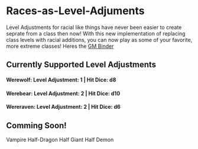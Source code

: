 # Races-as-Level-Adjuments
Level Adjustments for racial like things have never been easier to create seprate from a class then now! 
With this new implementation of replacing class levels with racial additions, you can now play as some of your favorite, more extreme classes! 
Heres the [GM Binder](https://www.gmbinder.com/share/-MbFKFbZSNQFYdwzAbAz)

## Currently Supported Level Adjustments
#### Werewolf: Level Adjustment: 1 | Hit Dice: d8 
#### Werebear: Level Adjustment: 2 | Hit Dice: d10
#### Wereraven: Level Adjustment: 2 | Hit Dice: d6

## Comming Soon! 
Vampire
Half-Dragon
Half Giant
Half Demon
